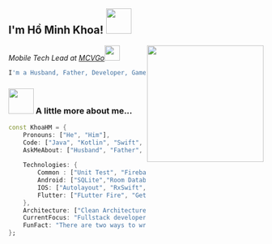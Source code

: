 <h2>I'm Hồ Minh Khoa! <img src="https://media.giphy.com/media/12oufCB0MyZ1Go/giphy.gif" width="50"></h2>
<img align='right' src="https://media.giphy.com/media/M9gbBd9nbDrOTu1Mqx/giphy.gif" width="230">
<p><em>Mobile Tech Lead at <a href="https://mcvgo.com/">MCVGo</a><img src="https://media.giphy.com/media/WUlplcMpOCEmTGBtBW/giphy.gif" width="30"> 
</em></p>


```bash
I'm a Husband, Father, Developer, Gamer
```

### <img src="https://media.giphy.com/media/VgCDAzcKvsR6OM0uWg/giphy.gif" width="50"> A little more about me...  

```dart
const KhoaHM = {
    Pronouns: ["He", "Him"],
    Code: ["Java", "Kotlin", "Swift", "Flutter", "C#"],
    AskMeAbout: ["Husband", "Father", "Developer", "Product Manager", "Gamer", "Architecture"],
    
    Technologies: {
        Common : ["Unit Test", "Firebase", "Git", "SOLID"]
        Android: ["SQLite","Room Database", "RxAndroid", "RxJava", "Dagger", "Custom Widget"],
        IOS: ["Autolayout", "RxSwift", "Storyboard", "SQLite"],
        Flutter: ["FLutter Fire", "Getx", "Bloc", "Socket", "Stream"],
    },
    Architecture: ["Clean Architecture", "MVVM", "MVP", "Hexagon Architecture", ],
    CurrentFocus: "Fullstack developer - Tech Lead - Solution Architecture",
    FunFact: "There are two ways to write error-free programs; only the third one works"
};
```
